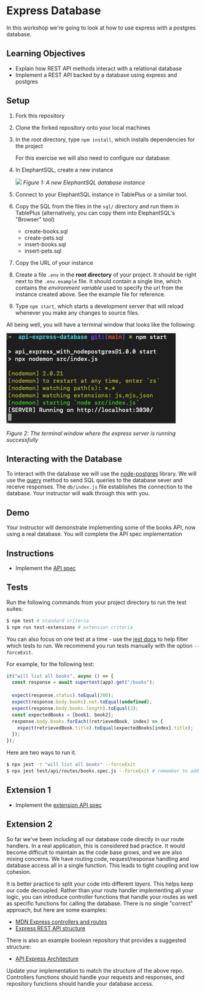 # Express Database

In this workshop we're going to look at how to use express with a postgres database.

## Learning Objectives

- Explain how REST API methods interact with a relational database
- Implement a REST API backed by a database using express and postgres

## Setup

1. Fork this repository
2. Clone the forked repository onto your local machines
3. In the root directory, type `npm install`, which installs dependencies for the project

   For this exercise we will also need to configure our database:

4. In ElephantSQL, create a new instance

   ![](images/elephaphantSQLInstance.png)
   _Figure 1: A new ElephantSQL database instance_

5. Connect to your ElephantSQL instance in TablePlus or a similar tool.

6. Copy the SQL from the files in the `sql/` directory and run them in TablePlus (alternatively, you can copy them into ElephantSQL's "Browser" tool)

   - create-books.sql
   - create-pets.sql
   - insert-books.sql
   - insert-pets.sql

7. Copy the URL of your instance

8. Create a file `.env` in the **root directory** of your project. It should be right next to the `.env.example` file. It should contain a single line, which contains the _environment variable_ used to specify the url from the instance created above. See the example file for reference.

9. Type `npm start`, which starts a development server that will reload whenever you make any changes to source files.

All being well, you will have a terminal window that looks like the following:

![](images/terminal.png)

_Figure 2: The terminal window where the express server is running successfully_

## Interacting with the Database

To interact with the database we will use the [node-postgres](https://node-postgres.com/) library. We will use the [query](https://node-postgres.com/features/queries) method to send SQL queries to the database sever and receive responses. The `db/index.js` file establishes the connection to the database. Your instructor will walk through this with you.

## Demo

Your instructor will demonstrate implementing some of the books API, now using a real database. You will complete the API spec implementation

## Instructions

- Implement the [API spec](https://boolean-uk.github.io/api-express-database/standard)

## Tests

Run the following commands from your project directory to run the test suites:

```sh
$ npm test # standard criteria
$ npm run test-extensions # extension criteria
```

You can also focus on one test at a time - use the [jest docs](https://jestjs.io/docs/cli) to help filter which tests to run. We recommend you run tests manually with the option `--forceExit`.

For example, for the following test:

```js
it("will list all books", async () => {
  const response = await supertest(app).get("/books");

  expect(response.status).toEqual(200);
  expect(response.body.books).not.toEqual(undefined);
  expect(response.body.books.length).toEqual(2);
  const expectedBooks = [book1, book2];
  response.body.books.forEach((retrievedBook, index) => {
    expect(retrievedBook.title).toEqual(expectedBooks[index].title);
  });
});
```

Here are two ways to run it.

```sh
$ npx jest -t "will list all books" --forceExit
$ npx jest test/api/routes/books.spec.js --forceExit # remember to add the 'f' before it()
```

## Extension 1

- Implement the [extension API spec](https://boolean-uk.github.io/api-express-database/extension)

## Extension 2

So far we've been including all our database code directly in our route handlers. In a real application, this is considered bad practice. It would become difficult to maintain as the code base grows, and we are also mixing concerns. We have routing code, request/response handling and database access all in a single function. This leads to tight coupling and low cohesion.

It is better practice to split your code into different _layers_. This helps keep our code decoupled. Rather than your route handler implementing all your logic, you can introduce controller functions that handle your routes as well as specific functions for calling the database. There is no single "correct" approach, but here are some examples:

- [MDN Express controllers and routes](https://developer.mozilla.org/en-US/docs/Learn/Server-side/Express_Nodejs/routes)
- [Express REST API structure](https://www.coreycleary.me/project-structure-for-an-express-rest-api-when-there-is-no-standard-way)

There is also an example boolean repository that provides a suggested structure:

- [API Express Architecture](https://github.com/boolean-uk/api-express-architecture-example)

Update your implementation to match the structure of the above repo. Controllers functions should handle your requests and responses, and repository functions should handle your database access.
